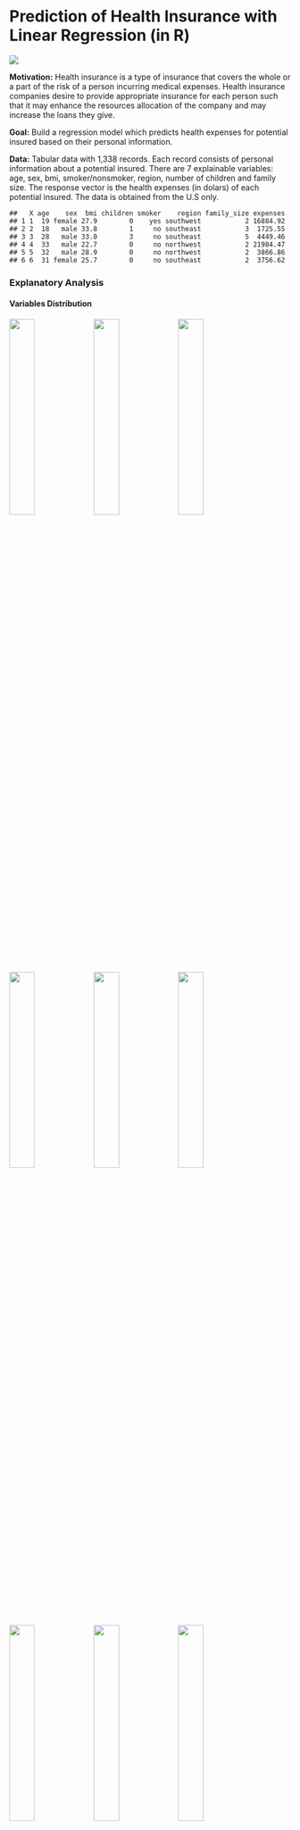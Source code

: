 Prediction of Health Insurance with Linear Regression (in R)
================

![](https://www.meaningfulwomen.com/wp-content/uploads/Why-Having-Health-Insurance-Is-Overall-A-Good-Thing-678x381.jpg)

**Motivation:** Health insurance is a type of insurance that covers the
whole or a part of the risk of a person incurring medical expenses.
Health insurance companies desire to provide appropriate insurance for
each person such that it may enhance the resources allocation of the
company and may increase the loans they give.

**Goal:** Build a regression model which predicts health expenses for
potential insured based on their personal information.

**Data:** Tabular data with 1,338 records. Each record consists of
personal information about a potential insured. There are 7 explainable
variables: age, sex, bmi, smoker/nonsmoker, region, number of children
and family size. The response vector is the health expenses (in dolars)
of each potential insured. The data is obtained from the U.S only.

    ##   X age    sex  bmi children smoker    region family_size expenses
    ## 1 1  19 female 27.9        0    yes southwest           2 16884.92
    ## 2 2  18   male 33.8        1     no southeast           3  1725.55
    ## 3 3  28   male 33.0        3     no southeast           5  4449.46
    ## 4 4  33   male 22.7        0     no northwest           2 21984.47
    ## 5 5  32   male 28.9        0     no northwest           2  3866.86
    ## 6 6  31 female 25.7        0     no southeast           2  3756.62

### **Explanatory Analysis**

#### **Variables Distribution**

<img src="Insurance_prediction_files/figure-gfm/unnamed-chunk-2-1.png" width="30%" /><img src="Insurance_prediction_files/figure-gfm/unnamed-chunk-2-2.png" width="30%" /><img src="Insurance_prediction_files/figure-gfm/unnamed-chunk-2-3.png" width="30%" /><img src="Insurance_prediction_files/figure-gfm/unnamed-chunk-2-4.png" width="30%" /><img src="Insurance_prediction_files/figure-gfm/unnamed-chunk-2-5.png" width="30%" /><img src="Insurance_prediction_files/figure-gfm/unnamed-chunk-2-6.png" width="30%" /><img src="Insurance_prediction_files/figure-gfm/unnamed-chunk-2-7.png" width="30%" /><img src="Insurance_prediction_files/figure-gfm/unnamed-chunk-2-8.png" width="30%" /><img src="Insurance_prediction_files/figure-gfm/unnamed-chunk-2-9.png" width="30%" />

#### **Scatter plots for continues variables and semi-continues variables (age)**

![](Insurance_prediction_files/figure-gfm/unnamed-chunk-3-1.png)<!-- -->

#### **Box plots**

<img src="Insurance_prediction_files/figure-gfm/unnamed-chunk-4-1.png" width="50%" /><img src="Insurance_prediction_files/figure-gfm/unnamed-chunk-4-2.png" width="50%" />

It can be seen that smokers have higer health expensess.

<img src="Insurance_prediction_files/figure-gfm/unnamed-chunk-5-1.png" width="50%" /><img src="Insurance_prediction_files/figure-gfm/unnamed-chunk-5-2.png" width="50%" />

Interesting to see that the expensess is getting higer untill
family\_size=5, and then start to deacreasing. mabe because there are
not many big families in the dataset.

![](Insurance_prediction_files/figure-gfm/unnamed-chunk-6-1.png)<!-- -->![](Insurance_prediction_files/figure-gfm/unnamed-chunk-6-2.png)<!-- -->

## Scatter Plots

![](Insurance_prediction_files/figure-gfm/unnamed-chunk-7-1.png)<!-- -->![](Insurance_prediction_files/figure-gfm/unnamed-chunk-7-2.png)<!-- -->

<img src="Insurance_prediction_files/figure-gfm/unnamed-chunk-8-1.png" width="50%" /><img src="Insurance_prediction_files/figure-gfm/unnamed-chunk-8-2.png" width="50%" /><img src="Insurance_prediction_files/figure-gfm/unnamed-chunk-8-3.png" width="50%" /><img src="Insurance_prediction_files/figure-gfm/unnamed-chunk-8-4.png" width="50%" />
We can see from the figure “age vs expensess” that as the age getting
higer also does the expeness. In addition we can see that non-smokers
have low expensess compare to smokers, and that are 2-order polynomial
patterns for that in the plot. Therefore we may benfit from add an
interaction "’smoker\*age", as well as add the variable \(age^2\) to the
model.

We can see from the figure “bmi vs expensess”, that an interaction
"smoker\*age" may be relavnt too. In addition, BMI in the range 18.4-24
considerd as normal, while BMI over 30 is considerd as unhealty
condition. So we may benfit from add to the model an incdicator “bmi30”
which indicated whatever a indvidual has BMI of 30 or above

## More plots

<img src="Insurance_prediction_files/figure-gfm/unnamed-chunk-9-1.png" width="50%" /><img src="Insurance_prediction_files/figure-gfm/unnamed-chunk-9-2.png" width="50%" /><img src="Insurance_prediction_files/figure-gfm/unnamed-chunk-9-3.png" width="50%" /><img src="Insurance_prediction_files/figure-gfm/unnamed-chunk-9-4.png" width="50%" />

## Check for Multicollinearity

    ## Tolerance and Variance Inflation Factor
    ## ---------------------------------------
    ##         Variables Tolerance      VIF
    ## 1             age 0.9832591 1.017026
    ## 2         sexmale 0.9910818 1.008998
    ## 3             bmi 0.9011468 1.109697
    ## 4        children 0.1074144 9.309743
    ## 5       smokeryes 0.9871087 1.013060
    ## 6 regionnorthwest 0.6582757 1.519120
    ## 7 regionsoutheast 0.6049398 1.653057
    ## 8 regionsouthwest 0.6538617 1.529375
    ## 9     family_size 0.1072980 9.319841
    ## 
    ## 
    ## Eigenvalue and Condition Index
    ## ------------------------------
    ##    Eigenvalue Condition Index    intercept          age      sexmale
    ## 1  5.91359282        1.000000 4.556759e-04 2.804394e-03 8.147346e-03
    ## 2  1.02312325        2.404151 2.974732e-06 5.192059e-05 2.956284e-04
    ## 3  1.00024641        2.431488 1.524044e-08 3.193212e-07 2.901034e-06
    ## 4  0.76046846        2.788593 4.122615e-05 5.759958e-04 1.883309e-03
    ## 5  0.57103160        3.218071 5.554057e-04 3.944513e-03 2.029686e-01
    ## 6  0.42915581        3.712088 1.259389e-03 1.432366e-02 7.440492e-01
    ## 7  0.19717810        5.476415 3.594827e-03 1.269644e-01 1.787257e-02
    ## 8  0.07380140        8.951451 3.128589e-02 8.256397e-01 2.259113e-02
    ## 9  0.02283277       16.093349 1.376013e-01 1.123846e-02 9.544794e-04
    ## 10 0.00856937       26.269467 8.252033e-01 1.445667e-02 1.234869e-03
    ##             bmi     children    smokeryes regionnorthwest regionsoutheast
    ## 1  9.125602e-04 1.010530e-03 5.989725e-03     0.003506740    0.0036667778
    ## 2  3.350507e-05 6.068282e-04 4.886192e-02     0.094935791    0.2467072842
    ## 3  6.159232e-06 2.068836e-06 1.465046e-04     0.238231296    0.0003936532
    ## 4  1.793768e-04 3.721110e-03 8.690098e-01     0.004258988    0.0388907557
    ## 5  1.346418e-03 5.479819e-02 6.557389e-02     0.017176758    0.0046428742
    ## 6  2.970947e-03 1.324332e-02 1.017941e-03     0.050179492    0.0409878856
    ## 7  6.586689e-03 4.587687e-03 1.361844e-03     0.525628933    0.5507253148
    ## 8  1.070690e-01 1.289824e-02 4.297835e-03     0.050464818    0.0955250943
    ## 9  6.935226e-01 1.954516e-01 3.673430e-03     0.009769880    0.0183716437
    ## 10 1.873727e-01 7.136804e-01 6.714632e-05     0.005847303    0.0000887164
    ##    regionsouthwest  family_size
    ## 1     0.0035451973 4.218362e-04
    ## 2     0.0732016859 6.447258e-05
    ## 3     0.2576192867 5.682779e-07
    ## 4     0.0043877705 3.565101e-04
    ## 5     0.0126071100 2.311238e-03
    ## 6     0.0479086328 9.891282e-05
    ## 7     0.5373102981 3.733628e-04
    ## 8     0.0598928192 7.540063e-03
    ## 9     0.0003153667 1.902161e-01
    ## 10    0.0032118328 7.986170e-01

It can be seen that “children” and “family\_size” are colinear with each
other (as expected). We can see it because they both have high VIF
(\~9), and becausein the row of condition index with high value (26.26),
thier variance proportions are close to 0.9. So we drop “children” and
reapt multicollinearity checking without it:

    ## Tolerance and Variance Inflation Factor
    ## ---------------------------------------
    ##         Variables Tolerance      VIF
    ## 1             age 0.9832597 1.017025
    ## 2         sexmale 0.9910953 1.008985
    ## 3             bmi 0.9037240 1.106532
    ## 4       smokeryes 0.9877898 1.012361
    ## 5 regionnorthwest 0.6582836 1.519102
    ## 6 regionsoutheast 0.6051822 1.652395
    ## 7 regionsouthwest 0.6539306 1.529214
    ## 8     family_size 0.9949292 1.005097
    ## 
    ## 
    ## Eigenvalue and Condition Index
    ## ------------------------------
    ##   Eigenvalue Condition Index    intercept          age      sexmale
    ## 1 5.35931548        1.000000 8.357460e-04 3.471467e-03 1.025144e-02
    ## 2 1.01706131        2.295520 2.361673e-05 1.679301e-04 6.287782e-08
    ## 3 1.00022029        2.314765 1.668498e-07 8.279473e-10 4.963721e-07
    ## 4 0.74698152        2.678550 2.562227e-04 1.771965e-03 2.472522e-04
    ## 5 0.45236856        3.441981 6.802001e-04 6.043699e-03 9.539814e-01
    ## 6 0.21226795        5.024727 1.906839e-03 4.549518e-02 1.019120e-02
    ## 7 0.12955337        6.431767 1.965706e-03 2.994280e-01 3.212780e-04
    ## 8 0.06587937        9.019448 6.104726e-02 6.060665e-01 2.163700e-02
    ## 9 0.01635215       18.103697 9.332842e-01 3.755529e-02 3.369860e-03
    ##            bmi    smokeryes regionnorthwest regionsoutheast regionsouthwest
    ## 1 1.133746e-03 7.657267e-03    0.0043148271    4.646674e-03     0.004379114
    ## 2 6.537426e-06 3.902802e-02    0.0965694034    2.474521e-01     0.085528324
    ## 3 5.540312e-06 9.191488e-05    0.2452591578    9.450865e-05     0.251077235
    ## 4 5.373376e-04 9.383318e-01    0.0004899561    3.924159e-02     0.000887696
    ## 5 1.005064e-03 7.166210e-03    0.0146431508    1.775423e-02     0.015309189
    ## 6 1.500496e-03 1.209083e-03    0.5687713802    5.470891e-01     0.568192365
    ## 7 7.231702e-03 3.021675e-04    0.0059960747    1.918352e-02     0.009434757
    ## 8 2.017346e-01 2.579889e-03    0.0441618331    1.186584e-01     0.060895712
    ## 9 7.868450e-01 3.633682e-03    0.0197942169    5.879893e-03     0.004295608
    ##    family_size
    ## 1 4.504345e-03
    ## 2 3.989379e-04
    ## 3 5.858781e-06
    ## 4 1.492407e-03
    ## 5 6.655692e-03
    ## 6 9.368416e-02
    ## 7 6.942558e-01
    ## 8 1.353925e-01
    ## 9 6.361034e-02

It seems there are no other variables that colinear with each other, so
we remain these features.

### **Basic Model**

Now we build a baseline model which consists only from the variables
“age” and “smoker”. we chosed these variables because it seems from
the plots that both are important.

In order to build the model properly, we e split the data into 75% train
set and 25% test set.We will use the train set foe model development,
and we will use the test set for evaluate the final model.

``` r
basic_model = lm(expenses ~ age + smoker , data = train)
summary(basic_model)
```

    ## 
    ## Call:
    ## lm(formula = expenses ~ age + smoker, data = train)
    ## 
    ## Residuals:
    ##      Min       1Q   Median       3Q      Max 
    ## -15311.6  -2081.0  -1399.8   -300.5  29268.9 
    ## 
    ## Coefficients:
    ##             Estimate Std. Error t value Pr(>|t|)    
    ## (Intercept) -1826.66     608.54  -3.002  0.00275 ** 
    ## age           261.45      14.32  18.261  < 2e-16 ***
    ## smokeryes   23023.96     497.65  46.265  < 2e-16 ***
    ## ---
    ## Signif. codes:  0 '***' 0.001 '**' 0.01 '*' 0.05 '.' 0.1 ' ' 1
    ## 
    ## Residual standard error: 6401 on 1000 degrees of freedom
    ## Multiple R-squared:  0.711,  Adjusted R-squared:  0.7104 
    ## F-statistic:  1230 on 2 and 1000 DF,  p-value: < 2.2e-16

#### **Residuals Analysis**

Before we look at the statistical measures for Model Quality, we should
check the residual plots in order to verify the assumptions of an OLS
linear regression model:

1.  The residuals have to be normally distributed
2.  The error terms need to be independent of each other (need to be
    random)

If some assumptions are violated in the fitted model, we risk producing
results (regression coefficients and other numeric results) that we
can’t trust.

Residual plots display the residual values on the y-axis and fitted
values, or another variable, on the x-axis, and it can be used to
display unwanted patternss that incdicates of assumption violation.

**Check the assumption that the residuals are normaly distributed**

<img src="Insurance_prediction_files/figure-gfm/unnamed-chunk-14-1.png" width="50%" /><img src="Insurance_prediction_files/figure-gfm/unnamed-chunk-14-2.png" width="50%" />

We can see from the residuals histogram and from the QQ-plot that the
residuals distributon is right-skewd and has long right tail - meaning
the residuals arn’t normally distubuted. We can try to fix this by
transforming the resposne / explainable vaiables or by adding features.

**Check the assumption that the residuals are randomly dispersed around
the 0 horizontal axis**

The idea is that the gap between the expected and observed values must
not be predictable. Or, no explanatory power should be in the error. If
it can use the error to make predictions about the response, the model
has a problem.

The theory here is that the deterministic component of a regression
model does such a great job of explaining the dependent variable that it
leaves only the intrinsically inexplicable portion of your study area
for the error. If it can identify non-randomness in the error term, the
independent variables are not explaining everything that they can.

<img src="Insurance_prediction_files/figure-gfm/unnamed-chunk-15-1.png" width="33%" /><img src="Insurance_prediction_files/figure-gfm/unnamed-chunk-15-2.png" width="33%" /><img src="Insurance_prediction_files/figure-gfm/unnamed-chunk-15-3.png" width="33%" />

We can see that the residuals (y-Axis) are randomly scattered around
zero for the entire range of fitted values. When the residuals center on
zero, they indicate that the model’s predictions are correct on average
rather than systematically too high or low.

If we add color by “smoker” for the middle plot we get:

![](Insurance_prediction_files/figure-gfm/unnamed-chunk-16-1.png)<!-- -->

We can see that almost all the points that close to y=0 are points that
belongs to non-smokers. We can take advantage of this information and
add interaction smoker\*age to the improved model.

**Residuals vs variables that arn’t used in the basic model**

We will color the points by “smoker”.

<img src="Insurance_prediction_files/figure-gfm/unnamed-chunk-17-1.png" width="33%" /><img src="Insurance_prediction_files/figure-gfm/unnamed-chunk-17-2.png" width="33%" /><img src="Insurance_prediction_files/figure-gfm/unnamed-chunk-17-3.png" width="33%" /><img src="Insurance_prediction_files/figure-gfm/unnamed-chunk-17-4.png" width="33%" />

#### **Model Quality**

Even tho some assumptopn are violated in the basic fitted model, we will
calculate some model qualty measures:

**R-squared (R2)** is the proportion of variation in the outcome that is
explained by the predictor variables. The Higher the R-squared, the
better the model.

**Adjusted R-squared**, adjusts the R2 for having too many variables in
the model (in higer dimension it is s easier to find linear subspace
that fit the data, but it may lead to strong overfitting\!)

**AIC** stands for (Akaike’s Information Criteria), a metric developped
by the Japanese Statistician, Hirotugu Akaike, 1970. The basic idea of
AIC is to penalize the inclusion of additional variables to a model. It
adds a penalty that increases the error when including additional terms.
The lower the AIC, the better the model.

**BIC** (or Bayesian information criteria) is a variant of AIC with a
stronger penalty for including additional variables to the model.

**Mallows Cp:** A variant of AIC developed by Colin Mallows.

    ## # A tibble: 1 x 4
    ##   r.squared adj.r.squared    AIC    BIC
    ##       <dbl>         <dbl>  <dbl>  <dbl>
    ## 1     0.711         0.710 20432. 20452.

    ## [1] "Mallows C_p: 125.05"

We got \(R^2=0.71, Adjusted R^2=0.71\), which is relativly high scores.

#### **Influential Observations**

    ##      StudRes         Hat       CookD
    ## 247 1.569304 0.007878282 0.006509157
    ## 318 1.405916 0.007878282 0.005226854
    ## 410 4.501321 0.005890397 0.039262982
    ## 436 4.630964 0.005115710 0.036021767

<img src="Insurance_prediction_files/figure-gfm/unnamed-chunk-19-1.png" width="50%" /><img src="Insurance_prediction_files/figure-gfm/unnamed-chunk-19-2.png" width="50%" /><img src="Insurance_prediction_files/figure-gfm/unnamed-chunk-19-3.png" width="50%" />

Let’s see what values have the three most influential observations:

    ##       X age    sex  bmi children smoker    region family_size expenses
    ## 544 720  58 female 33.4        0     no northwest           2 12231.61

    ##       X age    sex bmi children smoker    region family_size expenses
    ## 578 768  42 female  29        1     no southwest           3  7050.64

    ##        X age  sex  bmi children smoker    region family_size expenses
    ## 820 1088  57 male 31.5        0     no northwest           2 11353.23

We didn’t sucssed to identify why these observation are outliers.

### **Improved model**

Now we build an improved model. we add the following variables in
addition to “age” and “smoker”:

  - sex (as dummy variable)
  - children (as dummies)
  - region (as dummies)
  - age^2 (non-linear variable)
  - age^2\*smoker (interaction)
  - bmi30\*smoker (interaction)

“family\_size” was excluded since its information is included already in
“children”.

In addition we tried to transform the response with ln/sqrt/^-1
functions but it didn’t improve the model, so we left the response as it
is.

``` r
age2 = (train$age-mean(train$age))^2
bmi30 = ifelse(train$bmi >=30, 1, 0) 

improved_model = lm(expenses ~ age + age2*smoker + factor(children) + bmi + sex + bmi30*smoker + region, data=train)

summary(improved_model)
```

    ## 
    ## Call:
    ## lm(formula = expenses ~ age + age2 * smoker + factor(children) + 
    ##     bmi + sex + bmi30 * smoker + region, data = train)
    ## 
    ## Residuals:
    ##      Min       1Q   Median       3Q      Max 
    ## -17098.7  -1747.5  -1215.1   -574.1  23806.1 
    ## 
    ## Coefficients:
    ##                    Estimate Std. Error t value Pr(>|t|)    
    ## (Intercept)       -6421.762   1130.227  -5.682 1.75e-08 ***
    ## age                 254.531     10.229  24.884  < 2e-16 ***
    ## age2                  4.550      1.001   4.547 6.12e-06 ***
    ## smokeryes         14028.989    620.534  22.608  < 2e-16 ***
    ## factor(children)1  1105.023    377.411   2.928 0.003491 ** 
    ## factor(children)2  1807.289    425.728   4.245 2.39e-05 ***
    ## factor(children)3  1761.595    486.235   3.623 0.000306 ***
    ## factor(children)4  4335.044   1062.909   4.078 4.90e-05 ***
    ## factor(children)5  2092.056   1195.398   1.750 0.080414 .  
    ## bmi                 152.043     39.608   3.839 0.000132 ***
    ## sexmale            -574.291    287.084  -2.000 0.045728 *  
    ## bmi30             -1330.270    500.596  -2.657 0.008003 ** 
    ## regionnorthwest    -310.280    411.429  -0.754 0.450938    
    ## regionsoutheast   -1025.300    409.099  -2.506 0.012362 *  
    ## regionsouthwest   -1188.910    410.824  -2.894 0.003888 ** 
    ## age2:smokeryes       -2.286      1.986  -1.151 0.250001    
    ## smokeryes:bmi30   19461.689    706.677  27.540  < 2e-16 ***
    ## ---
    ## Signif. codes:  0 '***' 0.001 '**' 0.01 '*' 0.05 '.' 0.1 ' ' 1
    ## 
    ## Residual standard error: 4503 on 986 degrees of freedom
    ## Multiple R-squared:  0.8589, Adjusted R-squared:  0.8567 
    ## F-statistic: 375.2 on 16 and 986 DF,  p-value: < 2.2e-16

**Check the assumption that the residuals are normaly distributed**

<img src="Insurance_prediction_files/figure-gfm/unnamed-chunk-23-1.png" width="50%" /><img src="Insurance_prediction_files/figure-gfm/unnamed-chunk-23-2.png" width="50%" /><img src="Insurance_prediction_files/figure-gfm/unnamed-chunk-23-3.png" width="50%" /><img src="Insurance_prediction_files/figure-gfm/unnamed-chunk-23-4.png" width="50%" /><img src="Insurance_prediction_files/figure-gfm/unnamed-chunk-23-5.png" width="50%" /><img src="Insurance_prediction_files/figure-gfm/unnamed-chunk-23-6.png" width="50%" />

**Check the assumption that the residuals are randomly dispersed around
the 0 horizontal axis**

<img src="Insurance_prediction_files/figure-gfm/unnamed-chunk-24-1.png" width="33%" /><img src="Insurance_prediction_files/figure-gfm/unnamed-chunk-24-2.png" width="33%" /><img src="Insurance_prediction_files/figure-gfm/unnamed-chunk-24-3.png" width="33%" /><img src="Insurance_prediction_files/figure-gfm/unnamed-chunk-24-4.png" width="33%" /><img src="Insurance_prediction_files/figure-gfm/unnamed-chunk-24-5.png" width="33%" /><img src="Insurance_prediction_files/figure-gfm/unnamed-chunk-24-6.png" width="33%" /><img src="Insurance_prediction_files/figure-gfm/unnamed-chunk-24-7.png" width="33%" /><img src="Insurance_prediction_files/figure-gfm/unnamed-chunk-24-8.png" width="33%" /><img src="Insurance_prediction_files/figure-gfm/unnamed-chunk-24-9.png" width="33%" /><img src="Insurance_prediction_files/figure-gfm/unnamed-chunk-24-10.png" width="33%" />

#### **Influential Observations**

    ##        StudRes        Hat        CookD
    ## 180  5.0835793 0.01141706 0.0171247720
    ## 242  3.4132472 0.05945689 0.0428592150
    ## 333 -0.4163789 0.07982446 0.0008854377
    ## 390  5.3967151 0.01307784 0.0220723535
    ## 763  4.2396185 0.06501594 0.0722782049
    ## 819 -0.5105804 0.08805370 0.0014817790

<img src="Insurance_prediction_files/figure-gfm/unnamed-chunk-25-1.png" width="50%" /><img src="Insurance_prediction_files/figure-gfm/unnamed-chunk-25-2.png" width="50%" /><img src="Insurance_prediction_files/figure-gfm/unnamed-chunk-25-3.png" width="50%" />

Let’s see what values have the three most influential observations:

    ##        X age    sex  bmi children smoker    region family_size expenses
    ## 763 1013  61 female 33.3        4     no southeast           6 36580.28

    ##       X age    sex  bmi children smoker    region family_size expenses
    ## 242 322  26 female 29.6        4     no northeast           6 24671.66

    ##       X age    sex  bmi children smoker    region family_size expenses
    ## 410 544  54 female 47.4        0    yes southeast           2 63770.43

#### **Compare models**

Here we compare 3 models:

  - basic\_model
  - improved\_model
  - improved\_model\_no\_outliers: This is the previous model without
    the three most influental observation

<!-- end list -->

    ## [1] "basic_model"

    ## # A tibble: 1 x 4
    ##   r.squared adj.r.squared    AIC    BIC
    ##       <dbl>         <dbl>  <dbl>  <dbl>
    ## 1     0.711         0.710 20432. 20452.

    ## [1] "Mallows C_p: 125.05"

    ## [1] "improved_model"

    ## # A tibble: 1 x 4
    ##   r.squared adj.r.squared    AIC    BIC
    ##       <dbl>         <dbl>  <dbl>  <dbl>
    ## 1     0.859         0.857 19741. 19829.

    ## [1] "Mallows C_p: -433.41"

    ## [1] "improved_model_no_outliers"

    ## # A tibble: 1 x 4
    ##   r.squared adj.r.squared   AIC   BIC
    ##       <dbl>         <dbl> <dbl> <dbl>
    ## 1     0.814         0.812  989. 1038.

    ## [1] "Mallows C_p: -982"

We get that “improved model” has the best R-squared result (the
highest), and that “improved\_model\_no\_ouliers” has the best AIC and
BIC results (lowest AIC and BIC).

#### **Features Selection**

Now we will try 4 different methods for feature selection:

1.  Forward selection <br/>
2.  Backward selection <br/>
3.  Stepwise selection (combination of 1. And 2.) <br/>
4.  bestglm <br/>

We difine the “minimal model” as the model which includes only “smoker”,
and define the “full model” as the model which includes all variables
expect “children” (because it is almost the same as “family\_size”).

**1. Foward Selection**

    ## Start:  AIC=18824.88
    ## expenses ~ 1
    ## 
    ##               Df  Sum of Sq        RSS   AIC
    ## + smoker       1 8.7115e+10 5.4634e+10 17871
    ## + age          1 1.3078e+10 1.2867e+11 18730
    ## + bmi          1 4.2331e+09 1.3752e+11 18797
    ## + family_size  1 6.9449e+08 1.4105e+11 18822
    ## + sex          1 4.3424e+08 1.4132e+11 18824
    ## <none>                      1.4175e+11 18825
    ## + region       3 8.0648e+08 1.4094e+11 18825
    ## 
    ## Step:  AIC=17870.61
    ## expenses ~ smoker
    ## 
    ##               Df  Sum of Sq        RSS   AIC
    ## + age          1 1.3662e+10 4.0972e+10 17584
    ## + bmi          1 5.6778e+09 4.8956e+10 17763
    ## + family_size  1 5.3145e+08 5.4103e+10 17863
    ## <none>                      5.4634e+10 17871
    ## + sex          1 2.4327e+07 5.4610e+10 17872
    ## + region       3 4.1063e+07 5.4593e+10 17876
    ## 
    ## Step:  AIC=17583.98
    ## expenses ~ smoker + age
    ## 
    ##               Df  Sum of Sq        RSS   AIC
    ## + bmi          1 3899399021 3.7073e+10 17486
    ## + family_size  1  355920242 4.0616e+10 17577
    ## <none>                      4.0972e+10 17584
    ## + sex          1    3421757 4.0969e+10 17586
    ## + region       3   47066261 4.0925e+10 17589
    ## 
    ## Step:  AIC=17485.67
    ## expenses ~ smoker + age + bmi
    ## 
    ##               Df Sum of Sq        RSS   AIC
    ## + family_size  1 425179696 3.6647e+10 17476
    ## <none>                     3.7073e+10 17486
    ## + sex          1  27919998 3.7045e+10 17487
    ## + region       3 169886445 3.6903e+10 17487
    ## 
    ## Step:  AIC=17476.1
    ## expenses ~ smoker + age + bmi + family_size
    ## 
    ##          Df Sum of Sq        RSS   AIC
    ## <none>                3.6647e+10 17476
    ## + sex     1  31581705 3.6616e+10 17477
    ## + region  3 172170741 3.6475e+10 17477

**2. Backward selection**

    ## Start:  AIC=17478.54
    ## expenses ~ age + sex + bmi + smoker + region + family_size
    ## 
    ##               Df  Sum of Sq        RSS   AIC
    ## - region       3 1.7112e+08 3.6616e+10 17477
    ## - sex          1 3.0526e+07 3.6475e+10 17477
    ## <none>                      3.6445e+10 17479
    ## - family_size  1 4.3123e+08 3.6876e+10 17488
    ## - bmi          1 4.1079e+09 4.0553e+10 17584
    ## - age          1 1.1563e+10 4.8008e+10 17753
    ## - smoker       1 8.8034e+10 1.2448e+11 18709
    ## 
    ## Step:  AIC=17477.23
    ## expenses ~ age + sex + bmi + smoker + family_size
    ## 
    ##               Df  Sum of Sq        RSS   AIC
    ## - sex          1 3.1582e+07 3.6647e+10 17476
    ## <none>                      3.6616e+10 17477
    ## - family_size  1 4.2884e+08 3.7045e+10 17487
    ## - bmi          1 3.9957e+09 4.0612e+10 17579
    ## - age          1 1.1639e+10 4.8255e+10 17752
    ## - smoker       1 8.8314e+10 1.2493e+11 18706
    ## 
    ## Step:  AIC=17476.1
    ## expenses ~ age + bmi + smoker + family_size
    ## 
    ##               Df  Sum of Sq        RSS   AIC
    ## <none>                      3.6647e+10 17476
    ## - family_size  1 4.2518e+08 3.7073e+10 17486
    ## - bmi          1 3.9687e+09 4.0616e+10 17577
    ## - age          1 1.1692e+10 4.8339e+10 17752
    ## - smoker       1 8.8718e+10 1.2537e+11 18708

**3. Stepwise Selection (a combination of 1. And 2.)**

    ## Start:  AIC=18824.88
    ## expenses ~ 1
    ## 
    ##               Df  Sum of Sq        RSS   AIC
    ## + smoker       1 8.7115e+10 5.4634e+10 17871
    ## + age          1 1.3078e+10 1.2867e+11 18730
    ## + bmi          1 4.2331e+09 1.3752e+11 18797
    ## + family_size  1 6.9449e+08 1.4105e+11 18822
    ## + sex          1 4.3424e+08 1.4132e+11 18824
    ## <none>                      1.4175e+11 18825
    ## + region       3 8.0648e+08 1.4094e+11 18825
    ## 
    ## Step:  AIC=17870.61
    ## expenses ~ smoker
    ## 
    ##               Df  Sum of Sq        RSS   AIC
    ## + age          1 1.3662e+10 4.0972e+10 17584
    ## + bmi          1 5.6778e+09 4.8956e+10 17763
    ## + family_size  1 5.3145e+08 5.4103e+10 17863
    ## <none>                      5.4634e+10 17871
    ## + sex          1 2.4327e+07 5.4610e+10 17872
    ## + region       3 4.1063e+07 5.4593e+10 17876
    ## - smoker       1 8.7115e+10 1.4175e+11 18825
    ## 
    ## Step:  AIC=17583.98
    ## expenses ~ smoker + age
    ## 
    ##               Df  Sum of Sq        RSS   AIC
    ## + bmi          1 3.8994e+09 3.7073e+10 17486
    ## + family_size  1 3.5592e+08 4.0616e+10 17577
    ## <none>                      4.0972e+10 17584
    ## + sex          1 3.4218e+06 4.0969e+10 17586
    ## + region       3 4.7066e+07 4.0925e+10 17589
    ## - age          1 1.3662e+10 5.4634e+10 17871
    ## - smoker       1 8.7699e+10 1.2867e+11 18730
    ## 
    ## Step:  AIC=17485.67
    ## expenses ~ smoker + age + bmi
    ## 
    ##               Df  Sum of Sq        RSS   AIC
    ## + family_size  1 4.2518e+08 3.6647e+10 17476
    ## <none>                      3.7073e+10 17486
    ## + sex          1 2.7920e+07 3.7045e+10 17487
    ## + region       3 1.6989e+08 3.6903e+10 17487
    ## - bmi          1 3.8994e+09 4.0972e+10 17584
    ## - age          1 1.1884e+10 4.8956e+10 17763
    ## - smoker       1 8.8857e+10 1.2593e+11 18710
    ## 
    ## Step:  AIC=17476.1
    ## expenses ~ smoker + age + bmi + family_size
    ## 
    ##               Df  Sum of Sq        RSS   AIC
    ## <none>                      3.6647e+10 17476
    ## + sex          1 3.1582e+07 3.6616e+10 17477
    ## + region       3 1.7217e+08 3.6475e+10 17477
    ## - family_size  1 4.2518e+08 3.7073e+10 17486
    ## - bmi          1 3.9687e+09 4.0616e+10 17577
    ## - age          1 1.1692e+10 4.8339e+10 17752
    ## - smoker       1 8.8718e+10 1.2537e+11 18708

**4. bestglm**

    ## [1] "-----Foward:-----"

    ## 
    ## Call:
    ## lm(formula = expenses ~ smoker + age + bmi + family_size, data = train)
    ## 
    ## Coefficients:
    ## (Intercept)    smokeryes          age          bmi  family_size  
    ##    -12598.7      23172.0        243.6        323.4        495.3

    ## [1] "-----Backward:-----"

    ## 
    ## Call:
    ## lm(formula = expenses ~ age + bmi + smoker + family_size, data = train)
    ## 
    ## Coefficients:
    ## (Intercept)          age          bmi    smokeryes  family_size  
    ##    -12598.7        243.6        323.4      23172.0        495.3

    ## [1] "-----Stepwise:-----"

    ## 
    ## Call:
    ## lm(formula = expenses ~ smoker + age + bmi + family_size, data = train)
    ## 
    ## Coefficients:
    ## (Intercept)    smokeryes          age          bmi  family_size  
    ##    -12598.7      23172.0        243.6        323.4        495.3

    ## [1] "-----bestglm:-----"

    ## 
    ## Call:
    ## lm(formula = y ~ ., data = data.frame(Xy[, c(bestset[-1], FALSE), 
    ##     drop = FALSE], y = y))
    ## 
    ## Coefficients:
    ## (Intercept)          age          bmi     children    smokeryes  family_size  
    ##    -14473.2        243.9        327.1      -1091.8      23131.0       1445.7

It can be seen that the first 3 methods picked the variables “age”,
“bmi”, “smokeryes” and “family\_size”, and all methods assign the
same coefficients. However the last method picked the same variables and
in addition picked “children”, and assigned different coefficients than
the first three.

### **Final Model**

We choose “improved\_model” as the final model.

Lets examine the its results:

``` r
summary(improved_model)
```

    ## 
    ## Call:
    ## lm(formula = expenses ~ age + age2 * smoker + factor(children) + 
    ##     bmi + sex + bmi30 * smoker + region, data = train)
    ## 
    ## Residuals:
    ##      Min       1Q   Median       3Q      Max 
    ## -17098.7  -1747.5  -1215.1   -574.1  23806.1 
    ## 
    ## Coefficients:
    ##                    Estimate Std. Error t value Pr(>|t|)    
    ## (Intercept)       -6421.762   1130.227  -5.682 1.75e-08 ***
    ## age                 254.531     10.229  24.884  < 2e-16 ***
    ## age2                  4.550      1.001   4.547 6.12e-06 ***
    ## smokeryes         14028.989    620.534  22.608  < 2e-16 ***
    ## factor(children)1  1105.023    377.411   2.928 0.003491 ** 
    ## factor(children)2  1807.289    425.728   4.245 2.39e-05 ***
    ## factor(children)3  1761.595    486.235   3.623 0.000306 ***
    ## factor(children)4  4335.044   1062.909   4.078 4.90e-05 ***
    ## factor(children)5  2092.056   1195.398   1.750 0.080414 .  
    ## bmi                 152.043     39.608   3.839 0.000132 ***
    ## sexmale            -574.291    287.084  -2.000 0.045728 *  
    ## bmi30             -1330.270    500.596  -2.657 0.008003 ** 
    ## regionnorthwest    -310.280    411.429  -0.754 0.450938    
    ## regionsoutheast   -1025.300    409.099  -2.506 0.012362 *  
    ## regionsouthwest   -1188.910    410.824  -2.894 0.003888 ** 
    ## age2:smokeryes       -2.286      1.986  -1.151 0.250001    
    ## smokeryes:bmi30   19461.689    706.677  27.540  < 2e-16 ***
    ## ---
    ## Signif. codes:  0 '***' 0.001 '**' 0.01 '*' 0.05 '.' 0.1 ' ' 1
    ## 
    ## Residual standard error: 4503 on 986 degrees of freedom
    ## Multiple R-squared:  0.8589, Adjusted R-squared:  0.8567 
    ## F-statistic: 375.2 on 16 and 986 DF,  p-value: < 2.2e-16

**F-test:** <br/> The F-test is used to performs a “joint” hypothesis
testing: <br/> H0: All of the regression coefficients are equal to zero
(the model has no predictive capability) <br/> H1: Otherwise (meaning at
least one of the coefficients isn’t equal to zero)

Here we get a significant result (very small p-value for the F
statistic, in specific lower than significance level of 1%), so we can
decide to reject the null hypotesis and conclude that the basic model
has some predictive capability.

**T-test(s):** <br/> Each T-test is used to check the predictive
capability of one feature only: <br/> H0: The coefficient of the i’th
feature is equal to zero (there is no linear connection between the
outcome and the feature) <br/> H1: Otherwise

Here we get significant results for almost all variables, meaning there
is an evidence that these variables have linear connection to the
oucome.

### **Final Model Evaluaion**

Evaluate model on test set:

    ## [1] "MSE final model:"

    ## [1] 78326712

